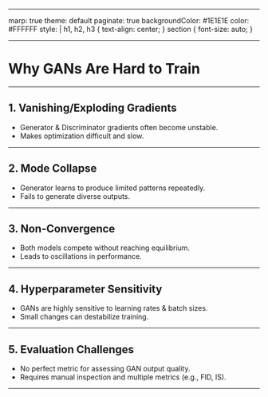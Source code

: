 
---
marp: true
theme: default
paginate: true
backgroundColor: #1E1E1E
color: #FFFFFF
style: |
  h1, h2, h3 {
    text-align: center;
  }
  section {
    font-size: auto;
  }
  
---

# Why GANs Are Hard to Train

---

## 1. Vanishing/Exploding Gradients  
- Generator & Discriminator gradients often become unstable.  
- Makes optimization difficult and slow.

---

## 2. Mode Collapse  
- Generator learns to produce limited patterns repeatedly.  
- Fails to generate diverse outputs.

---

## 3. Non-Convergence  
- Both models compete without reaching equilibrium.  
- Leads to oscillations in performance.

---

## 4. Hyperparameter Sensitivity  
- GANs are highly sensitive to learning rates & batch sizes.  
- Small changes can destabilize training.

---

## 5. Evaluation Challenges  
- No perfect metric for assessing GAN output quality.  
- Requires manual inspection and multiple metrics (e.g., FID, IS).

---

